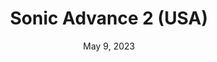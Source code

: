 ---
layout: gba
title: "Sonic Advance 2 (USA)"
categories:
 - approved
 - gba
 - universal
 - safe
tags:
- sonic
date: May 9, 2023
permalink: /games/sonic-adcance-2/play/details
publisher: Nintendo
id: sonic-adcance-2
---